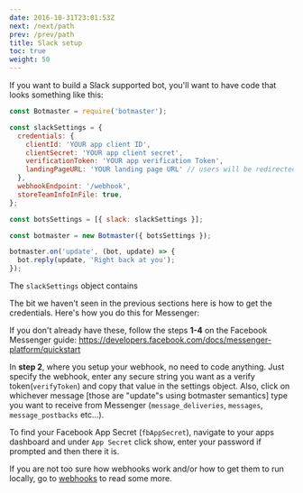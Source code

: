 ```yaml
---
date: 2016-10-31T23:01:53Z
next: /next/path
prev: /prev/path
title: Slack setup
toc: true
weight: 50
---
```


If you want to build a Slack supported bot, you'll want to have code that looks something like this:

```js
const Botmaster = require('botmaster');

const slackSettings = {
  credentials: {
    clientId: 'YOUR app client ID',
    clientSecret: 'YOUR app client secret',
    verificationToken: 'YOUR app verification Token',
    landingPageURL: 'YOUR landing page URL' // users will be redirected there after adding your bot app to slack. If not set, they will be redirected to their standard slack chats.
  },
  webhookEndpoint: '/webhook',
  storeTeamInfoInFile: true,
};

const botsSettings = [{ slack: slackSettings }];

const botmaster = new Botmaster({ botsSettings });

botmaster.on('update', (bot, update) => {
  bot.reply(update, 'Right back at you');
});
```

The `slackSettings` object contains

The bit we haven't seen in the previous sections here is how to get the credentials. Here's how you do this for Messenger:

If you don't already have these, follow the steps **1-4** on the Facebook Messenger guide:
https://developers.facebook.com/docs/messenger-platform/quickstart

In **step 2**, where you setup your webhook, no need to code anything. Just specify the webhook, enter any secure string you want as a verify token(`verifyToken`) and copy that value in the settings object. Also, click on whichever message [those are "update"s using botmaster semantics] type you want to receive from Messenger (`message_deliveries`, `messages`, `message_postbacks` etc...).

To find your Facebook App Secret (`fbAppSecret`), navigate to your apps dashboard and under `App Secret` click show, enter your password if prompted and then there it is.

If you are not too sure how webhooks work and/or how to get them to run locally, go to [webhooks](/getting-started/webhooks) to read some more.
